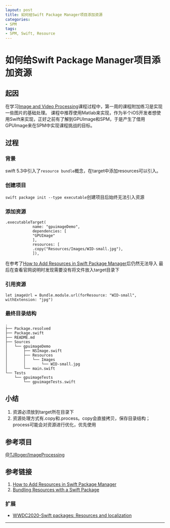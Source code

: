 ```yaml
---
layout: post
title: 如何给Swift Package Manager项目添加资源
categories:
- SPM
tags:
- SPM, Swift, Resource
---
```


# 如何给Swift Package Manager项目添加资源
## 起因
在学习[Image and Video Processing](https://www.coursera.org/learn/image-processing/supplement/7prrE/optional-programming-exercises)课程过程中，第一周的课程附加练习是实现一些图片的基础处理。
课程中推荐使用Matlab来实现，作为半个iOS开发者想使用Swift来实现，正好之前有了解到GPUImage和SPM，于是产生了借用GPUImage来在SPM中实现课程挑战的目标。

## 过程
### 背景
swift 5.3中引入了`resource bundle`概念，在target中添加resources可以引入。
### 创建项目
`swift package init --type executable`创建项目后始终无法引入资源
### 添加资源
```
.executableTarget(
            name: "gpuimageDemo",
            dependencies: [
            "GPUImage"
            ],
            resources: [
            .copy("Resources/Images/WID-small.jpg"),
            ]),
```
在参考了[How to Add Resources in Swift Package Manager](https://betterprogramming.pub/how-to-add-resources-in-swift-package-manager-c437d44ec593)后仍然无法导入
最后在查看官网说明时发现需要没有将文件放入target目录下

### 引用资源
`let imageUrl = Bundle.module.url(forResource: "WID-small", withExtension: "jpg")`

### 最终目录结构
```
.
├── Package.resolved
├── Package.swift
├── README.md
├── Sources
│   └── gpuimageDemo
│       ├── NSImage.swift
│       ├── Resources
│       │   └── Images
│       │       └── WID-small.jpg
│       └── main.swift
└── Tests
    └── gpuimageTests
        └── gpuimageTests.swift
```

## 小结
1. 资源必须放到target所在目录下  
2. 资源处理方式有.copy和.process。copy会直接拷贝，保存目录结构；process可能会对资源进行优化，优先使用

## 参考项目
[@TJRoger/ImageProcessing](https://github.com/TJRoger/ImageProcessing)

## 参考链接
1. [How to Add Resources in Swift Package Manager](https://betterprogramming.pub/how-to-add-resources-in-swift-package-manager-c437d44ec593)
2. [Bundling Resources with a Swift Package](https://developer.apple.com/documentation/swift_packages/bundling_resources_with_a_swift_package)

### 扩展
- [WWDC2020-Swift packages: Resources and localization](https://developer.apple.com/videos/play/wwdc2020/10169/)

----
